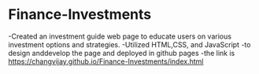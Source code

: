 # Finance-Investments
-Created an investment guide web page to educate users on various investment options and strategies.
-Utilized HTML,CSS, and JavaScript 
-to design anddevelop the page and deployed in github pages
-the link is
https://changvijay.github.io/Finance-Investments/index.html
